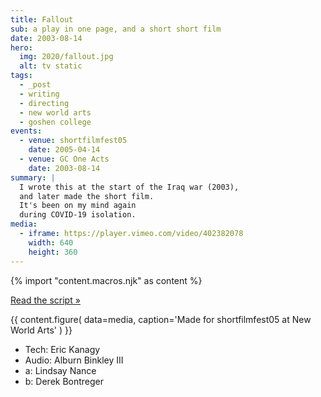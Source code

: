 ```yaml
---
title: Fallout
sub: a play in one page, and a short short film
date: 2003-08-14
hero:
  img: 2020/fallout.jpg
  alt: tv static
tags:
  - _post
  - writing
  - directing
  - new world arts
  - goshen college
events:
  - venue: shortfilmfest05
    date: 2005-04-14
  - venue: GC One Acts
    date: 2003-08-14
summary: |
  I wrote this at the start of the Iraq war (2003),
  and later made the short film.
  It's been on my mind again
  during COVID-19 isolation.
media:
  - iframe: https://player.vimeo.com/video/402382078
    width: 640
    height: 360
---
```

{% import "content.macros.njk" as content %}

[Read the script »](script/)

{{ content.figure(
  data=media,
  caption='Made for shortfilmfest05 at New World Arts'
) }}

- Tech: Eric Kanagy
- Audio: Alburn Binkley III
- a: Lindsay Nance
- b: Derek Bontreger
